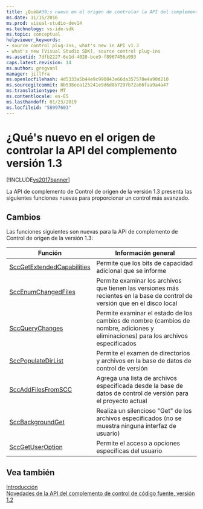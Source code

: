 ```yaml
---
title: ¿Qué&#39;s nuevo en el origen de controlar la API del complemento versión 1.3 | Microsoft Docs
ms.date: 11/15/2016
ms.prod: visual-studio-dev14
ms.technology: vs-ide-sdk
ms.topic: conceptual
helpviewer_keywords:
- source control plug-ins, what's new in API v1.3
- what's new [Visual Studio SDK], source control plug-ins
ms.assetid: 7dfb2227-6e1d-4028-bce9-f8967456a993
caps.latest.revision: 14
ms.author: gregvanl
manager: jillfra
ms.openlocfilehash: 4d5333a5b44e9c990843e66da357578e4a90d210
ms.sourcegitcommit: 8b538eea125241e9d6d8b7297b72a66faa9a4a47
ms.translationtype: MT
ms.contentlocale: es-ES
ms.lasthandoff: 01/23/2019
ms.locfileid: "58997603"
---
```

# <a name="what39s-new-in-the-source-control-plug-in-api-version-13"></a>¿Qué&#39;s nuevo en el origen de controlar la API del complemento versión 1.3
[!INCLUDE[vs2017banner](../../includes/vs2017banner.md)]

La API de complemento de Control de origen de la versión 1.3 presenta las siguientes funciones nuevas para proporcionar un control más avanzado.  
  
## <a name="changes"></a>Cambios  
 Las funciones siguientes son nuevas para la API de complemento de Control de origen de la versión 1.3:  
  
|Función|Información general|  
|--------------|--------------|  
|[SccGetExtendedCapabilities](../../extensibility/sccgetextendedcapabilities-function.md)|Permite que los bits de capacidad adicional que se informe|  
|[SccEnumChangedFiles](../../extensibility/sccenumchangedfiles-function.md)|Permite examinar los archivos que tienen las versiones más recientes en la base de control de versión que en el disco local|  
|[SccQueryChanges](../../extensibility/sccquerychanges-function.md)|Permite examinar el estado de los cambios de nombre (cambios de nombre, adiciones y eliminaciones) para los archivos especificados|  
|[SccPopulateDirList](../../extensibility/sccpopulatedirlist-function.md)|Permite el examen de directorios y archivos en la base de datos de control de versión|  
|[SccAddFilesFromSCC](../../extensibility/sccaddfilesfromscc-function.md)|Agrega una lista de archivos especificada desde la base de datos de control de versión para el proyecto actual|  
|[SccBackgroundGet](../../extensibility/sccbackgroundget-function.md)|Realiza un silencioso "Get" de los archivos especificados (no se muestra ninguna interfaz de usuario)|  
|[SccGetUserOption](../../extensibility/sccgetuseroption-function.md)|Permite el acceso a opciones específicas del usuario|  
  
## <a name="see-also"></a>Vea también  
 [Introducción](../../extensibility/internals/getting-started-with-source-control-plug-ins.md)   
 [Novedades de la API del complemento de control de código fuente, versión 1.2](../../extensibility/internals/what-s-new-in-the-source-control-plug-in-api-version-1-2.md)
